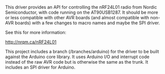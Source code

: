 This driver provides an API for controlling the nRF24L01 radio from Nordic Semiconductor, with code running on the AT90USB1287.  It should be more or less compatible with other AVR boards (and almost compatible with non-AVR boards) with a few changes to macro names and maybe the SPI driver.

See this for more information:

http://nrqm.ca/nRF24L01

This project includes a branch (/branches/arduino) for the driver to be built against the Arduino core library.  It uses Arduino I/O and interrupt code instead of the raw AVR code but is otherwise the same as the trunk.  It includes an SPI driver for Arduino.